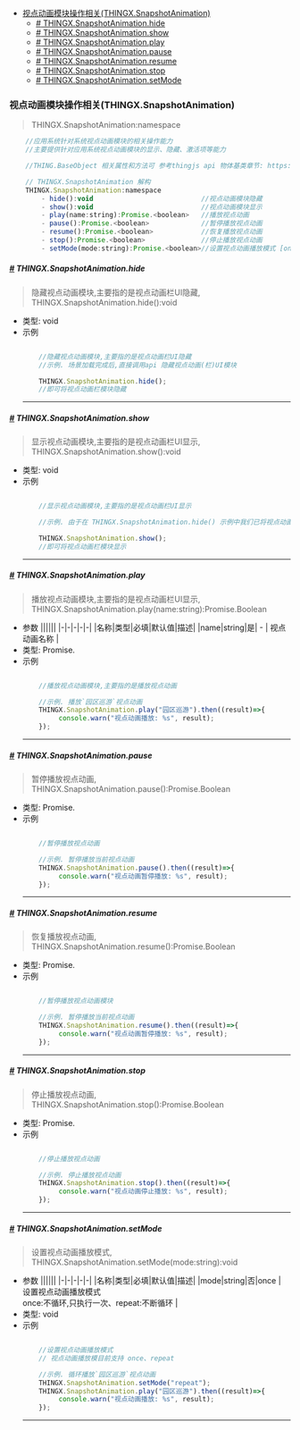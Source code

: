 <!-- @import "[TOC]" {cmd="toc" depthFrom=1 depthTo=6 orderedList=false} -->

<!-- code_chunk_output -->

- [视点动画模块操作相关(THINGX.SnapshotAnimation)](#视点动画模块操作相关thingxsnapshotanimation)
    - [*#* THINGX.SnapshotAnimation.hide](#-thingxsnapshotanimationhide)
    - [*#* THINGX.SnapshotAnimation.show](#-thingxsnapshotanimationshow)
    - [*#* THINGX.SnapshotAnimation.play](#-thingxsnapshotanimationplay)
    - [*#* THINGX.SnapshotAnimation.pause](#-thingxsnapshotanimationpause)
    - [*#* THINGX.SnapshotAnimation.resume](#-thingxsnapshotanimationresume)
    - [*#* THINGX.SnapshotAnimation.stop](#-thingxsnapshotanimationstop)
    - [*#* THINGX.SnapshotAnimation.setMode](#-thingxsnapshotanimationsetmode)

<!-- /code_chunk_output -->

### 视点动画模块操作相关(THINGX.SnapshotAnimation)
> THINGX.SnapshotAnimation:namespace
```javascript
    //应用系统针对系统视点动画模块的相关操作能力
    //主要提供针对应用系统视点动画模块的显示、隐藏、激活项等能力

    //THING.BaseObject 相关属性和方法可 参考thingjs api 物体基类章节: https://docs.thingjs.com/cn/apidocs/THING.BaseObject.html)

    // THINGX.SnapshotAnimation 解构
    THINGX.SnapshotAnimation:namespace
        - hide():void                           //视点动画模块隐藏    
        - show():void                           //视点动画模块显示
        - play(name:string):Promise.<boolean>   //播放视点动画
        - pause():Promise.<boolean>             //暂停播放视点动画
        - resume():Promise.<boolean>            //恢复播放视点动画
        - stop():Promise.<boolean>              //停止播放视点动画
        - setMode(mode:string):Promise.<boolean>//设置视点动画播放模式 [once:不循环,只执行一次、repeat:不断循环] 

```


##### *<a href="#">#</a>* THINGX.SnapshotAnimation.hide
> 隐藏视点动画模块,主要指的是视点动画栏UI隐藏, THINGX.SnapshotAnimation.hide():void
   
* 类型: void
* 示例
    ```javascript

        //隐藏视点动画模块,主要指的是视点动画栏UI隐藏
        //示例. 场景加载完成后,直接调用api 隐藏视点动画(栏)UI模块

        THINGX.SnapshotAnimation.hide();
        //即可将视点动画栏模块隐藏

    ```
    ***

##### *<a href="#">#</a>* THINGX.SnapshotAnimation.show
> 显示视点动画模块,主要指的是视点动画栏UI显示, THINGX.SnapshotAnimation.show():void
   
* 类型: void
* 示例
    ```javascript

        //显示视点动画模块,主要指的是视点动画栏UI显示

        //示例. 由于在 THINGX.SnapshotAnimation.hide() 示例中我们已将视点动画模块隐藏,直接调用api 显示视点动画(栏)UI模块，检查结果

        THINGX.SnapshotAnimation.show();
        //即可将视点动画栏模块显示

    ```
    ***

##### *<a href="#">#</a>* THINGX.SnapshotAnimation.play
> 播放视点动画模块,主要指的是视点动画栏UI显示, THINGX.SnapshotAnimation.play(name:string):Promise.Boolean
* 参数
  ||||||
  |-|-|-|-|-|
  |名称|类型|必填|默认值|描述|
  |name|string|是| - | 视点动画名称 |    
* 类型: Promise.<boolean>
* 示例
    ```javascript

        //播放视点动画模块,主要指的是播放视点动画

        //示例. 播放`园区巡游`视点动画
        THINGX.SnapshotAnimation.play("园区巡游").then((result)=>{
             console.warn("视点动画播放: %s", result);
        });

    ```
    ***

##### *<a href="#">#</a>* THINGX.SnapshotAnimation.pause
> 暂停播放视点动画, THINGX.SnapshotAnimation.pause():Promise.Boolean
   
* 类型: Promise.<boolean>
* 示例
    ```javascript

        //暂停播放视点动画

        //示例. 暂停播放当前视点动画
        THINGX.SnapshotAnimation.pause().then((result)=>{
             console.warn("视点动画暂停播放: %s", result);
        });

    ```
    ***

##### *<a href="#">#</a>* THINGX.SnapshotAnimation.resume
> 恢复播放视点动画, THINGX.SnapshotAnimation.resume():Promise.Boolean
   
* 类型: Promise.<boolean>
* 示例
    ```javascript

        //暂停播放视点动画模块

        //示例. 暂停播放当前视点动画
        THINGX.SnapshotAnimation.resume().then((result)=>{
             console.warn("视点动画暂停播放: %s", result);
        });

    ```
    ***

##### *<a href="#">#</a>* THINGX.SnapshotAnimation.stop
> 停止播放视点动画, THINGX.SnapshotAnimation.stop():Promise.Boolean
   
* 类型: Promise.<boolean>
* 示例
    ```javascript

        //停止播放视点动画

        //示例. 停止播放视点动画
        THINGX.SnapshotAnimation.stop().then((result)=>{
             console.warn("视点动画停止播放: %s", result);
        });

    ```
    ***

##### *<a href="#">#</a>* THINGX.SnapshotAnimation.setMode
> 设置视点动画播放模式, THINGX.SnapshotAnimation.setMode(mode:string):void
* 参数
  ||||||
  |-|-|-|-|-|
  |名称|类型|必填|默认值|描述|
  |mode|string|否|once  | 设置视点动画播放模式 </br>once:不循环,只执行一次、repeat:不断循环  |    
* 类型: void
* 示例
    ```javascript

        //设置视点动画播放模式
        // 视点动画播放模目前支持 once、repeat

        //示例. 循环播放`园区巡游`视点动画
        THINGX.SnapshotAnimation.setMode("repeat");
        THINGX.SnapshotAnimation.play("园区巡游").then((result)=>{
             console.warn("视点动画播放: %s", result);
        });

    ```
    ***